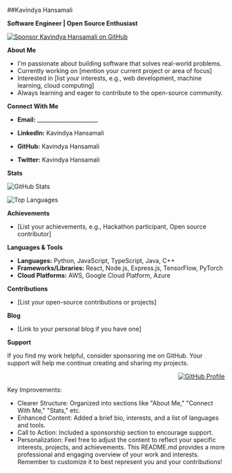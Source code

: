##Kavindya Hansamali 

**Software Engineer | Open Source Enthusiast**

<a href="https://github.com/sponsors/Kavindya Hansamali 
"><img src="https://sponsors-badge.vercel.app/api/sponsors/VehanRajintha" alt="Sponsor Kavindya Hansamali 
 on GitHub"></a>

**About Me**

* I'm passionate about building software that solves real-world problems.
* Currently working on [mention your current project or area of focus]
* Interested in [list your interests, e.g., web development, machine learning, cloud computing]
* Always learning and eager to contribute to the open-source community.

**Connect With Me**

* **Email:** ______________________
* **LinkedIn:** Kavindya Hansamali 

* **GitHub:** Kavindya Hansamali 

* **Twitter:** Kavindya Hansamali 


**Stats**

<img src="https://github-readme-stats.vercel.app/api?username=Kavindya Hansamali 
&
count_private=true&show_icons=true&include_all_commits=true&theme=tokyonight" alt="GitHub Stats" />

<img src="https://github-readme-stats.vercel.app/api/top-langs/?username=Kavindya Hansamali 
&
layout=pie&langs_count=8&theme=tokyonight" alt="Top Languages" />

**Achievements**

* [List your achievements, e.g., Hackathon participant, Open source contributor]

**Languages & Tools**

* **Languages:** Python, JavaScript, TypeScript, Java, C++
* **Frameworks/Libraries:** React, Node.js, Express.js, TensorFlow, PyTorch
* **Cloud Platforms:** AWS, Google Cloud Platform, Azure

**Contributions**

* [List your open-source contributions or projects]

**Blog**

* [Link to your personal blog if you have one]

**Support**

If you find my work helpful, consider sponsoring me on GitHub. Your support will help me continue creating and sharing my projects.

<div align="right">
  <a href="https://github.com/Kavindya Hansamali 
"
>
    <img src="https://github-readme-stats.vercel.app/api/pin/?username=Kavindya Hansamali 
&theme=tokyonight" alt="GitHub Profile" />
  </a>
</div>

Key Improvements:
 * Clearer Structure: Organized into sections like "About Me," "Connect With Me," "Stats," etc.
 * Enhanced Content: Added a brief bio, interests, and a list of languages and tools.
 * Call to Action: Included a sponsorship section to encourage support.
 * Personalization: Feel free to adjust the content to reflect your specific interests, projects, and achievements.
This README.md provides a more professional and engaging overview of your work and interests. Remember to customize it to best represent you and your contributions!
